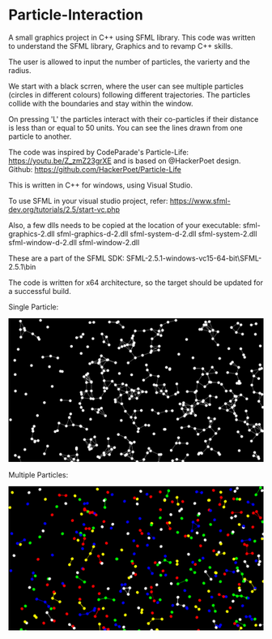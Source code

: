 # Particle-Interaction

A small graphics project in C++ using SFML library. This code was written to understand the SFML library, Graphics and to revamp C++ skills.

The user is allowed to input the number of particles, the varierty and the radius.

We start with a black scrren, where the user can see multiple particles (circles in different colours) following different trajectories. 
The particles collide with the boundaries and stay within the window.

On pressing 'L' the particles interact with their co-particles if their distance is less than or equal to 50 units. You can see the lines drawn from one particle to another.

The code was inspired by CodeParade's Particle-Life: https://youtu.be/Z_zmZ23grXE and is based on @HackerPoet design.
Github: https://github.com/HackerPoet/Particle-Life

This is written in C++ for windows, using Visual Studio.

To use SFML in your visual studio project, refer: https://www.sfml-dev.org/tutorials/2.5/start-vc.php

Also, a few dlls needs to be copied at the location of your executable:
sfml-graphics-2.dll
sfml-graphics-d-2.dll
sfml-system-d-2.dll
sfml-system-2.dll
sfml-window-d-2.dll
sfml-window-2.dll

These are a part of the SFML SDK: SFML-2.5.1-windows-vc15-64-bit\SFML-2.5.1\bin

The code is written for x64 architecture, so the target should be updated for a successful build.

Single Particle:

![Image of Single Particle](https://github.com/harshsikhwal/Particle-Interaction/blob/master/resources/single.png)


Multiple Particles:

![Image of Multi Particle](https://github.com/harshsikhwal/Particle-Interaction/blob/master/resources/multi.png)
